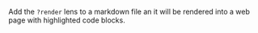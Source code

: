 Add the `?render` lens to a markdown file an it will be rendered into a web page with highlighted code blocks.
